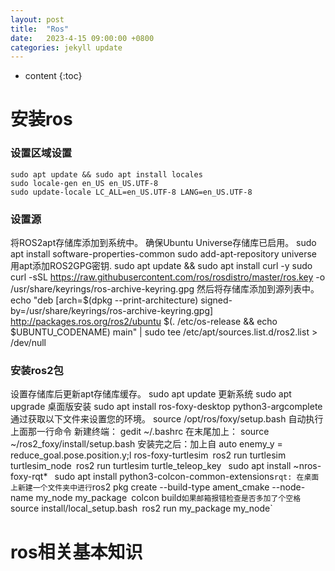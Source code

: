 ```yaml
---
layout: post
title:  "Ros"
date:   2023-4-15 09:00:00 +0800
categories: jekyll update
---
```


* content
{:toc}

# 安装ros 

### 设置区域设置
```
sudo apt update && sudo apt install locales
sudo locale-gen en_US en_US.UTF-8
sudo update-locale LC_ALL=en_US.UTF-8 LANG=en_US.UTF-8
```
### 设置源
将ROS2apt存储库添加到系统中。
确保Ubuntu Universe存储库已启用。
sudo apt install software-properties-common
sudo add-apt-repository universe
用apt添加ROS2GPG密钥.
sudo apt update && sudo apt install curl -y
sudo curl -sSL https://raw.githubusercontent.com/ros/rosdistro/master/ros.key -o /usr/share/keyrings/ros-archive-keyring.gpg
然后将存储库添加到源列表中。
echo "deb [arch=$(dpkg --print-architecture) signed-by=/usr/share/keyrings/ros-archive-keyring.gpg] http://packages.ros.org/ros2/ubuntu $(. /etc/os-release && echo $UBUNTU_CODENAME) main" | sudo tee /etc/apt/sources.list.d/ros2.list > /dev/null
### 安装ros2包
设置存储库后更新apt存储库缓存。
sudo apt update
更新系统
sudo apt upgrade
桌面版安装
sudo apt install ros-foxy-desktop python3-argcomplete
通过获取以下文件来设置您的环境。
source /opt/ros/foxy/setup.bash
自动执行上面那一行命令
新建终端：
gedit ~/.bashrc
在末尾加上：
source ~/ros2_foxy/install/setup.bash
安装完之后：加上自
        auto enemy_y = reduce_goal.pose.position.y;l ros-foxy-turtlesim`
`ros2 run turtlesim turtlesim_node`
`ros2 run turtlesim turtle_teleop_key`
` sudo apt install ~nros-foxy-rqt*`
` sudo apt install python3-colcon-common-extensions`
rqt:
在桌面上新建一个文件夹中进行
`ros2 pkg create --build-type ament_cmake --node-name my_node my_package`
`colcon build`
如果邮箱报错检查是否多加了个空格
`source install/local_setup.bash`
`ros2 run my_package my_node`

# ros相关基本知识